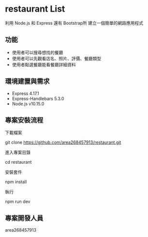# restaurant List

利用 Node.js 和 Express 還有 Bootstrap所 建立一個簡單的網路應用程式

## 功能

- 使用者可以搜尋想找的餐廳
- 使用者可以先觀看店名、照片、評價、餐廳類型
- 使用者點選餐廳能看餐廳詳細資料

## 環境建置與需求

- Express 4.17.1
- Express-Handlebars 5.3.0
- Node.js v10.15.0

## 專案安裝流程

下載檔案

git clone https://github.com/area268457913/restaurant.git

進入專案目錄

cd restaurant

安裝套件

npm install

執行

npm run dev

##  專案開發人員

area268457913
